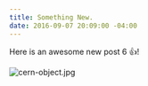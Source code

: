 ```yaml
---
title: Something New.
date: 2016-09-07 20:09:00 -04:00
---
```


Here is an awesome new post 6 :thumbsup:!

![cern-object.jpg](/uploads/cern-object.jpg)
